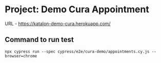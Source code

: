 # Project:  Demo Cura Appointment

URL - https://katalon-demo-cura.herokuapp.com/

## Command to run test 

```
npx cypress run --spec cypress/e2e/cura-demo/appointments.cy.js --browser=chrome
```
